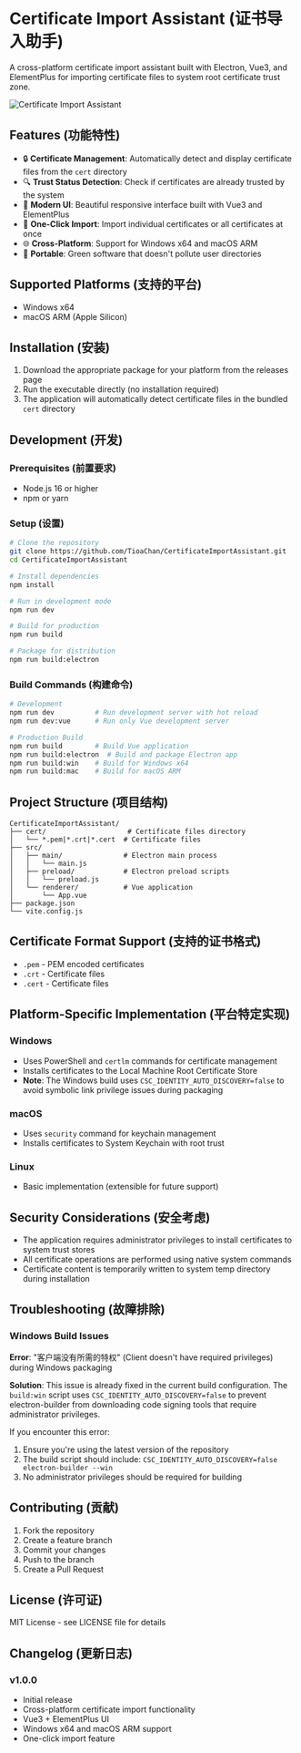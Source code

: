 # Certificate Import Assistant (证书导入助手)

A cross-platform certificate import assistant built with Electron, Vue3, and ElementPlus for importing certificate files to system root certificate trust zone.

![Certificate Import Assistant](https://github.com/user-attachments/assets/f9d16fc0-9feb-4be3-80e7-4bdfe1deb130)

## Features (功能特性)

- 🔒 **Certificate Management**: Automatically detect and display certificate files from the `cert` directory
- 🔍 **Trust Status Detection**: Check if certificates are already trusted by the system
- 📱 **Modern UI**: Beautiful responsive interface built with Vue3 and ElementPlus
- 🚀 **One-Click Import**: Import individual certificates or all certificates at once
- 🌐 **Cross-Platform**: Support for Windows x64 and macOS ARM
- 💚 **Portable**: Green software that doesn't pollute user directories

## Supported Platforms (支持的平台)

- Windows x64
- macOS ARM (Apple Silicon)

## Installation (安装)

1. Download the appropriate package for your platform from the releases page
2. Run the executable directly (no installation required)
3. The application will automatically detect certificate files in the bundled `cert` directory

## Development (开发)

### Prerequisites (前置要求)

- Node.js 16 or higher
- npm or yarn

### Setup (设置)

```bash
# Clone the repository
git clone https://github.com/TioaChan/CertificateImportAssistant.git
cd CertificateImportAssistant

# Install dependencies
npm install

# Run in development mode
npm run dev

# Build for production
npm run build

# Package for distribution
npm run build:electron
```

### Build Commands (构建命令)

```bash
# Development
npm run dev          # Run development server with hot reload
npm run dev:vue      # Run only Vue development server

# Production Build
npm run build        # Build Vue application
npm run build:electron  # Build and package Electron app
npm run build:win    # Build for Windows x64
npm run build:mac    # Build for macOS ARM
```

## Project Structure (项目结构)

```
CertificateImportAssistant/
├── cert/                    # Certificate files directory
│   └── *.pem|*.crt|*.cert  # Certificate files
├── src/
│   ├── main/               # Electron main process
│   │   └── main.js
│   ├── preload/            # Electron preload scripts
│   │   └── preload.js
│   └── renderer/           # Vue application
│       └── App.vue
├── package.json
└── vite.config.js
```

## Certificate Format Support (支持的证书格式)

- `.pem` - PEM encoded certificates
- `.crt` - Certificate files
- `.cert` - Certificate files

## Platform-Specific Implementation (平台特定实现)

### Windows
- Uses PowerShell and `certlm` commands for certificate management
- Installs certificates to the Local Machine Root Certificate Store
- **Note**: The Windows build uses `CSC_IDENTITY_AUTO_DISCOVERY=false` to avoid symbolic link privilege issues during packaging

### macOS
- Uses `security` command for keychain management
- Installs certificates to System Keychain with root trust

### Linux
- Basic implementation (extensible for future support)

## Security Considerations (安全考虑)

- The application requires administrator privileges to install certificates to system trust stores
- All certificate operations are performed using native system commands
- Certificate content is temporarily written to system temp directory during installation

## Troubleshooting (故障排除)

### Windows Build Issues

**Error**: "客户端没有所需的特权" (Client doesn't have required privileges) during Windows packaging

**Solution**: This issue is already fixed in the current build configuration. The `build:win` script uses `CSC_IDENTITY_AUTO_DISCOVERY=false` to prevent electron-builder from downloading code signing tools that require administrator privileges.

If you encounter this error:
1. Ensure you're using the latest version of the repository
2. The build script should include: `CSC_IDENTITY_AUTO_DISCOVERY=false electron-builder --win`
3. No administrator privileges should be required for building

## Contributing (贡献)

1. Fork the repository
2. Create a feature branch
3. Commit your changes
4. Push to the branch
5. Create a Pull Request

## License (许可证)

MIT License - see LICENSE file for details

## Changelog (更新日志)

### v1.0.0
- Initial release
- Cross-platform certificate import functionality
- Vue3 + ElementPlus UI
- Windows x64 and macOS ARM support
- One-click import feature